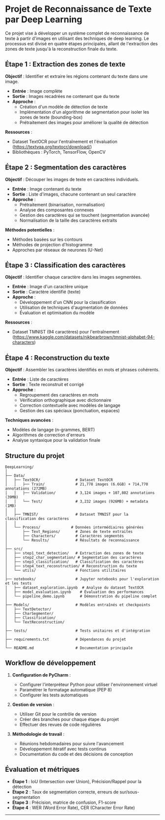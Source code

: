 # Projet de Reconnaissance de Texte par Deep Learning

Ce projet vise à développer un système complet de reconnaissance de texte à partir d'images en utilisant des techniques de deep learning. Le processus est divisé en quatre étapes principales, allant de l'extraction des zones de texte jusqu'à la reconstruction finale du texte.

## Étape 1 : Extraction des zones de texte

**Objectif** : Identifier et extraire les régions contenant du texte dans une image.

- **Entrée** : Image complète
- **Sortie** : Images recadrées ne contenant que du texte
- **Approche** :
  - Création d'un modèle de détection de texte
  - Implémentation d'un algorithme de segmentation pour isoler les zones de texte (bounding-box)
  - Prétraitement des images pour améliorer la qualité de détection

**Ressources** :
- Dataset TextOCR pour l'entraînement et l'évaluation (https://textvqa.org/textocr/download/)
- Bibliothèques : PyTorch, TensorFlow, OpenCV

## Étape 2 : Segmentation des caractères

**Objectif** : Découper les images de texte en caractères individuels.

- **Entrée** : Image contenant du texte
- **Sortie** : Liste d'images, chacune contenant un seul caractère
- **Approche** :
  - Prétraitement (binarisation, normalisation)
  - Analyse des composantes connexes
  - Gestion des caractères qui se touchent (segmentation avancée)
  - Normalisation de la taille des caractères extraits

**Méthodes potentielles** :
- Méthodes basées sur les contours
- Méthodes de projection d'histogramme
- Approches par réseaux de neurones (U-Net)

## Étape 3 : Classification des caractères

**Objectif** : Identifier chaque caractère dans les images segmentées.

- **Entrée** : Image d'un caractère unique
- **Sortie** : Caractère identifié (texte)
- **Approche** :
  - Développement d'un CNN pour la classification
  - Utilisation de techniques d'augmentation de données
  - Évaluation et optimisation du modèle

**Ressources** :
- Dataset TMNIST (94 caractères) pour l'entraînement (https://www.kaggle.com/datasets/nikbearbrown/tmnist-alphabet-94-characters)

## Étape 4 : Reconstruction du texte

**Objectif** : Assembler les caractères identifiés en mots et phrases cohérents.

- **Entrée** : Liste de caractères
- **Sortie** : Texte reconstruit et corrigé
- **Approche** :
  - Regroupement des caractères en mots
  - Vérification orthographique avec dictionnaire
  - Correction contextuelle avec modèles de langage
  - Gestion des cas spéciaux (ponctuation, espaces)

**Techniques avancées** :
- Modèles de langage (n-grammes, BERT)
- Algorithmes de correction d'erreurs
- Analyse syntaxique pour la validation finale

## Structure du projet

```
DeepLearning/
│
├── Data/
│   ├── TextOCR/                # Dataset TextOCR
│   │   ├── Train/              # 21,778 images (6.6GB) + 714,770 annotations (272MB)
│   │   ├── Validation/         # 3,124 images + 107,802 annotations (39MB)
│   │   └── Test/               # 3,232 images (926MB) + metadata (1MB)
│   │
│   ├── TMNIST/                 # Dataset TMNIST pour la classification des caractères
│   │
│   └── Process/              # Données intermédiaires générées
│       ├── Text_Regions/       # Zones de texte extraites
│       ├── Characters/         # Caractères segmentés
│       └── Results/            # Résultats de reconnaissance
│
├── src/
│   ├── step1_text_detection/   # Extraction des zones de texte
│   ├── step2_char_segmentation/ # Segmentation des caractères
│   ├── step3_classification/   # Classification des caractères
│   ├── step4_text_reconstruction/ # Reconstruction du texte
│   └── utils/                  # Fonctions utilitaires
│
├── notebooks/                  # Jupyter notebooks pour l'exploration et les tests
│   ├── dataset_exploration.ipynb  # Analyse du dataset TextOCR
│   ├── model_evaluation.ipynb    # Évaluation des performances
│   └── pipeline_demo.ipynb       # Démonstration du pipeline complet
│
├── Models/                     # Modèles entraînés et checkpoints
│   ├── TextDetector/
│   ├── CharSegmenter/
│   ├── Classification/
│   └── TextReconstruction/
│
├── tests/                      # Tests unitaires et d'intégration
│
├── requirements.txt            # Dépendances du projet
│
└── README.md                   # Documentation principale

```

## Workflow de développement

1. **Configuration de PyCharm** :
   - Configurer l'interpréteur Python pour utiliser l'environnement virtuel
   - Paramétrer le formatage automatique (PEP 8)
   - Configurer les tests automatiques

2. **Gestion de version** :
   - Utiliser Git pour le contrôle de version
   - Créer des branches pour chaque étape du projet
   - Effectuer des revues de code régulières

3. **Méthodologie de travail** :
   - Réunions hebdomadaires pour suivre l'avancement
   - Développement itératif avec tests continus
   - Documentation du code et des décisions de conception

## Évaluation et métriques

- **Étape 1** : IoU (Intersection over Union), Précision/Rappel pour la détection
- **Étape 2** : Taux de segmentation correcte, erreurs de sur/sous-segmentation
- **Étape 3** : Précision, matrice de confusion, F1-score
- **Étape 4** : WER (Word Error Rate), CER (Character Error Rate)

---